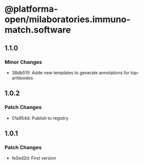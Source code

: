 # @platforma-open/milaboratories.immuno-match.software

## 1.1.0

### Minor Changes

- 38db510: Adde new templates to generate annotations for top-antiboides

## 1.0.2

### Patch Changes

- 01a954d: Publish to registry

## 1.0.1

### Patch Changes

- fe5ed2d: First version
